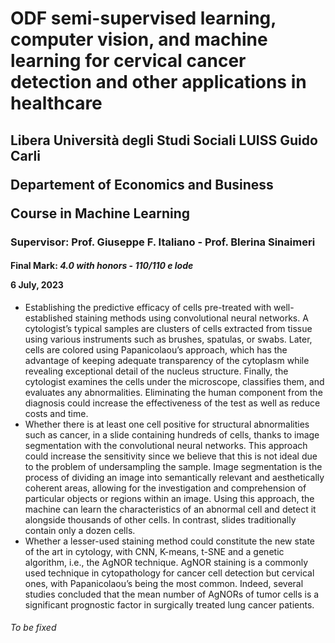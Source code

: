 # ODF semi-supervised learning, computer vision, and machine learning for cervical cancer detection and other applications in healthcare
<h2>
  Libera Università degli Studi Sociali LUISS Guido Carli
  
  Departement of Economics and Business 
  
  Course in Machine Learning
</h2>
<h3>Supervisor: Prof. Giuseppe F. Italiano - Prof. Blerina Sinaimeri</h3>
<h4>
  Final Mark: <i>4.0 with honors</i> - <i>110/110 e lode</i>
  
  6 July, 2023
</h4>

- Establishing the predictive efficacy of cells pre-treated with well-established staining methods using convolutional neural networks. A cytologist’s typical samples are clusters of cells extracted from tissue using various instruments such as brushes, spatulas, or swabs. Later, cells are colored using Papanicolaou’s approach, which has the advantage of keeping adequate transparency of the cytoplasm while revealing exceptional detail of the nucleus structure. Finally, the cytologist examines the cells under the microscope, classifies them, and evaluates any abnormalities. Eliminating the human component from the diagnosis could increase the effectiveness of the test as well as reduce costs and time.
- Whether there is at least one cell positive for structural abnormalities such as cancer, in a slide containing hundreds of cells, thanks to image segmentation with the convolutional neural networks. This approach could increase the sensitivity since we believe that this is not ideal due to the problem of undersampling the sample. Image segmentation is the process of dividing an image into semantically relevant and aesthetically coherent areas, allowing for the investigation and comprehension of particular objects or regions within an image. Using this approach, the machine can learn the characteristics of an abnormal cell and detect it alongside thousands of other cells. In contrast, slides traditionally contain only a dozen cells.
- Whether a lesser-used staining method could constitute the new state of the art in cytology, with CNN, K-means, t-SNE and a genetic algorithm, i.e., the AgNOR technique. AgNOR staining is a commonly used technique in cytopathology for cancer cell detection but cervical ones, with Papanicolaou’s being the most common. Indeed, several studies concluded that the mean number of AgNORs of tumor cells is a significant prognostic factor in surgically treated lung cancer patients.
###### To be fixed

